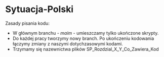 # Sytuacja-Polski

Zasady pisania kodu: 
- W głównym branchu - *maim* - umieszczamy tylko ukończone skrypty.
- Do każdej pracy tworzymy nowy branch. Po ukończeniu kodowania łączymy zmiany z naszymi dotychzasowymi kodami.
- Trzymamy się nazewnictwa plików SP_Rozdzial_X_Y_Co_Zawiera_Kod
